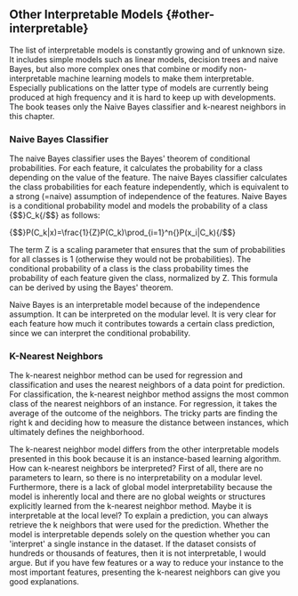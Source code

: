 
## Other Interpretable Models {#other-interpretable}

The list of interpretable models is constantly growing and of unknown size.
It includes simple models such as linear models, decision trees and naive Bayes, but also more complex ones that combine or modify non-interpretable machine learning models to make them interpretable.
Especially publications on the latter type of models are currently being produced at high frequency and it is hard to keep up with developments.
The book teases only the Naive Bayes classifier and k-nearest neighbors in this chapter.

### Naive Bayes Classifier

The naive Bayes classifier uses the Bayes' theorem of conditional probabilities.
For each feature, it calculates the probability for a class depending on the value of the feature.
The naive Bayes classifier calculates the class probabilities for each feature independently, which is equivalent to a strong (=naive) assumption of independence of the features.
Naive Bayes is a conditional probability model and models the probability of a class {$$}C_k{/$$} as follows:

{$$}P(C_k|x)=\frac{1}{Z}P(C_k)\prod_{i=1}^n{}P(x_i|C_k){/$$}

The term Z is a scaling parameter that ensures that the sum of probabilities for all classes is 1 (otherwise they would not be probabilities).
The conditional probability of a class is the class probability times the probability of each feature given the class, normalized by Z.
This formula can be derived by using the Bayes' theorem.

Naive Bayes is an interpretable model because of the independence assumption.
It can be interpreted on the modular level.
It is very clear for each feature how much it contributes towards a certain class prediction, since we can interpret the conditional probability.

### K-Nearest Neighbors

The k-nearest neighbor method can be used for regression and classification and uses the nearest neighbors of a data point for prediction.
For classification, the k-nearest neighbor method assigns the most common class of the nearest neighbors of an instance.
For regression, it takes the average of the outcome of the neighbors.
The tricky parts are finding the right k and deciding how to measure the distance between instances, which ultimately defines the neighborhood.


The k-nearest neighbor model differs from the other interpretable models presented in this book because it is an instance-based learning algorithm.
How can k-nearest neighbors be interpreted?
First of all, there are no parameters to learn, so there is no interpretability on a modular level.
Furthermore, there is a lack of global model interpretability because the model is inherently local and there are no global weights or structures explicitly learned from the k-nearest neighbor method.
Maybe it is interpretable at the local level?
To explain a prediction, you can always retrieve the k neighbors that were used for the prediction.
Whether the model is interpretable depends solely on the question whether you can 'interpret' a single instance in the dataset.
If the dataset consists of hundreds or thousands of features, then it is not interpretable, I would argue.
But if you have few features or a way to reduce your instance to the most important features, presenting the k-nearest neighbors can give you good explanations.
